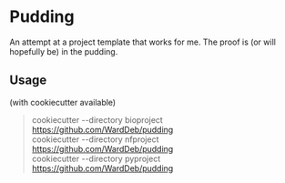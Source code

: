 # Pudding

An attempt at a project template that works for me.  The proof is (or will hopefully be) in the pudding.  

## Usage

(with cookiecutter available)

  > cookiecutter --directory bioproject https://github.com/WardDeb/pudding  
  > cookiecutter --directory nfproject https://github.com/WardDeb/pudding  
  > cookiecutter --directory pyproject https://github.com/WardDeb/pudding  


